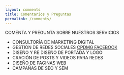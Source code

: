 ```yaml
---
layout: comments
title: Comentarios y Preguntas
permalink: /comments/
---
```

COMENTA Y PREGUNTA SOBRE NUESTROS SERVICIOS

- CONSULTORÍA DE MARKETING DIGITAL 
- GESTIÓN DE REDES SOCIALES [CPDMG FACEBOOK](https://www.facebook.com/CPDMG) 
- DISEÑO Y RE DISEÑO DE PORTADA Y LOGO 
- CRACIÓN DE POSTS Y VIDEOS PARA REDES
- DISEÑO DE PAGINAS WEB 
- CAMPAÑAS DE SEO Y SEM

